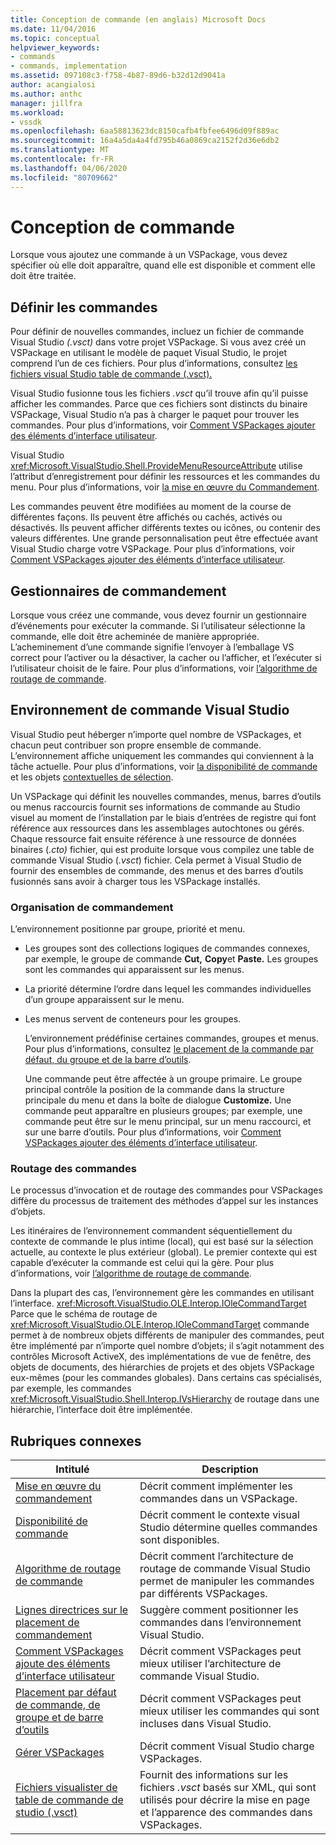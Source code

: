 ```yaml
---
title: Conception de commande (en anglais) Microsoft Docs
ms.date: 11/04/2016
ms.topic: conceptual
helpviewer_keywords:
- commands
- commands, implementation
ms.assetid: 097108c3-f758-4b87-89d6-b32d12d9041a
author: acangialosi
ms.author: anthc
manager: jillfra
ms.workload:
- vssdk
ms.openlocfilehash: 6aa58813623dc8150cafb4fbfee6496d09f889ac
ms.sourcegitcommit: 16a4a5da4a4fd795b46a0869ca2152f2d36e6db2
ms.translationtype: MT
ms.contentlocale: fr-FR
ms.lasthandoff: 04/06/2020
ms.locfileid: "80709662"
---
```

# <a name="command-design"></a>Conception de commande
Lorsque vous ajoutez une commande à un VSPackage, vous devez spécifier où elle doit apparaître, quand elle est disponible et comment elle doit être traitée.

## <a name="define-commands"></a>Définir les commandes
 Pour définir de nouvelles commandes, incluez un fichier de commande Visual Studio *(.vsct)* dans votre projet VSPackage. Si vous avez créé un VSPackage en utilisant le modèle de paquet Visual Studio, le projet comprend l’un de ces fichiers. Pour plus d’informations, consultez [les fichiers visual Studio table de commande (.vsct).](../../extensibility/internals/visual-studio-command-table-dot-vsct-files.md)

 Visual Studio fusionne tous les fichiers *.vsct* qu’il trouve afin qu’il puisse afficher les commandes. Parce que ces fichiers sont distincts du binaire VSPackage, Visual Studio n’a pas à charger le paquet pour trouver les commandes. Pour plus d’informations, voir [Comment VSPackages ajouter des éléments d’interface utilisateur](../../extensibility/internals/how-vspackages-add-user-interface-elements.md).

 Visual Studio <xref:Microsoft.VisualStudio.Shell.ProvideMenuResourceAttribute> utilise l’attribut d’enregistrement pour définir les ressources et les commandes du menu. Pour plus d’informations, voir [la mise en œuvre du Commandement](../../extensibility/internals/command-implementation.md).

 Les commandes peuvent être modifiées au moment de la course de différentes façons. Ils peuvent être affichés ou cachés, activés ou désactivés. Ils peuvent afficher différents textes ou icônes, ou contenir des valeurs différentes. Une grande personnalisation peut être effectuée avant Visual Studio charge votre VSPackage. Pour plus d’informations, voir [Comment VSPackages ajouter des éléments d’interface utilisateur](../../extensibility/internals/how-vspackages-add-user-interface-elements.md).

## <a name="command-handlers"></a>Gestionnaires de commandement
 Lorsque vous créez une commande, vous devez fournir un gestionnaire d’événements pour exécuter la commande. Si l’utilisateur sélectionne la commande, elle doit être acheminée de manière appropriée. L’acheminement d’une commande signifie l’envoyer à l’emballage VS correct pour l’activer ou la désactiver, la cacher ou l’afficher, et l’exécuter si l’utilisateur choisit de le faire. Pour plus d’informations, voir [l’algorithme de routage de commande](../../extensibility/internals/command-routing-algorithm.md).

## <a name="visual-studio-command-environment"></a>Environnement de commande Visual Studio
 Visual Studio peut héberger n’importe quel nombre de VSPackages, et chacun peut contribuer son propre ensemble de commande. L’environnement affiche uniquement les commandes qui conviennent à la tâche actuelle. Pour plus d’informations, voir [la disponibilité de commande](../../extensibility/internals/command-availability.md) et les objets [contextuelles de sélection](../../extensibility/internals/selection-context-objects.md).

 Un VSPackage qui définit les nouvelles commandes, menus, barres d’outils ou menus raccourcis fournit ses informations de commande au Studio visuel au moment de l’installation par le biais d’entrées de registre qui font référence aux ressources dans les assemblages autochtones ou gérés. Chaque ressource fait ensuite référence à une ressource de données binaires (*.cto)* fichier, qui est produite lorsque vous compilez une table de commande Visual Studio (*.vsct*) fichier. Cela permet à Visual Studio de fournir des ensembles de commande, des menus et des barres d’outils fusionnés sans avoir à charger tous les VSPackage installés.

### <a name="command-organization"></a>Organisation de commandement
 L’environnement positionne par groupe, priorité et menu.

- Les groupes sont des collections logiques de commandes connexes, par exemple, le groupe de commande **Cut,** **Copy**et **Paste.** Les groupes sont les commandes qui apparaissent sur les menus.

- La priorité détermine l’ordre dans lequel les commandes individuelles d’un groupe apparaissent sur le menu.

- Les menus servent de conteneurs pour les groupes.

  L’environnement prédéfinise certaines commandes, groupes et menus. Pour plus d’informations, consultez [le placement de la commande par défaut, du groupe et de la barre d’outils](../../extensibility/internals/default-command-group-and-toolbar-placement.md).

  Une commande peut être affectée à un groupe primaire. Le groupe principal contrôle la position de la commande dans la structure principale du menu et dans la boîte de dialogue **Customize.** Une commande peut apparaître en plusieurs groupes; par exemple, une commande peut être sur le menu principal, sur un menu raccourci, et sur une barre d’outils. Pour plus d’informations, voir [Comment VSPackages ajouter des éléments d’interface utilisateur](../../extensibility/internals/how-vspackages-add-user-interface-elements.md).

### <a name="command-routing"></a>Routage des commandes
 Le processus d’invocation et de routage des commandes pour VSPackages diffère du processus de traitement des méthodes d’appel sur les instances d’objets.

 Les itinéraires de l’environnement commandent séquentiellement du contexte de commande le plus intime (local), qui est basé sur la sélection actuelle, au contexte le plus extérieur (global). Le premier contexte qui est capable d’exécuter la commande est celui qui la gère. Pour plus d’informations, voir [l’algorithme de routage de commande](../../extensibility/internals/command-routing-algorithm.md).

 Dans la plupart des cas, l’environnement gère les commandes en utilisant l’interface. <xref:Microsoft.VisualStudio.OLE.Interop.IOleCommandTarget> Parce que le schéma de routage de <xref:Microsoft.VisualStudio.OLE.Interop.IOleCommandTarget> commande permet à de nombreux objets différents de manipuler des commandes, peut être implémenté par n’importe quel nombre d’objets; il s’agit notamment des contrôles Microsoft ActiveX, des implémentations de vue de fenêtre, des objets de documents, des hiérarchies de projets et des objets VSPackage eux-mêmes (pour les commandes globales). Dans certains cas spécialisés, par exemple, les commandes <xref:Microsoft.VisualStudio.Shell.Interop.IVsHierarchy> de routage dans une hiérarchie, l’interface doit être implémentée.

## <a name="related-topics"></a>Rubriques connexes

|Intitulé|Description|
|-----------|-----------------|
|[Mise en œuvre du commandement](../../extensibility/internals/command-implementation.md)|Décrit comment implémenter les commandes dans un VSPackage.|
|[Disponibilité de commande](../../extensibility/internals/command-availability.md)|Décrit comment le contexte visual Studio détermine quelles commandes sont disponibles.|
|[Algorithme de routage de commande](../../extensibility/internals/command-routing-algorithm.md)|Décrit comment l’architecture de routage de commande Visual Studio permet de manipuler les commandes par différents VSPackages.|
|[Lignes directrices sur le placement de commandement](../../extensibility/internals/command-placement-guidelines.md)|Suggère comment positionner les commandes dans l’environnement Visual Studio.|
|[Comment VSPackages ajoute des éléments d’interface utilisateur](../../extensibility/internals/how-vspackages-add-user-interface-elements.md)|Décrit comment VSPackages peut mieux utiliser l’architecture de commande Visual Studio.|
|[Placement par défaut de commande, de groupe et de barre d’outils](../../extensibility/internals/default-command-group-and-toolbar-placement.md)|Décrit comment VSPackages peut mieux utiliser les commandes qui sont incluses dans Visual Studio.|
|[Gérer VSPackages](../../extensibility/managing-vspackages.md)|Décrit comment Visual Studio charge VSPackages.|
|[Fichiers visualister de table de commande de studio (.vsct)](../../extensibility/internals/visual-studio-command-table-dot-vsct-files.md)|Fournit des informations sur les fichiers *.vsct* basés sur XML, qui sont utilisés pour décrire la mise en page et l’apparence des commandes dans VSPackages.|
